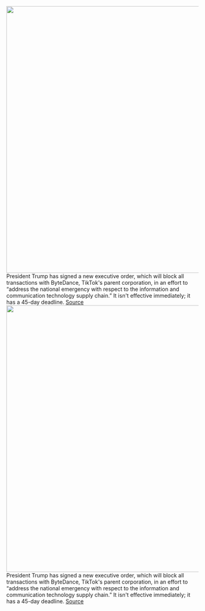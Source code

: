 <img src='https://cdn.vox-cdn.com/thumbor/Zuhl6_C_xjQ0nT1YAr87WloC5iw=/0x0:3000x2000/1200x800/filters:focal(1260x760:1740x1240)/cdn.vox-cdn.com/uploads/chorus_image/image/67168793/1264358225.jpg.0.jpg' width='700px' /><br/>
President Trump has signed a new executive order, which will block all transactions with ByteDance, TikTok's parent corporation, in an effort to “address the national emergency with respect to the information and communication technology supply chain.” It isn't effective immediately; it has a 45-day deadline.
<a href='https://www.theverge.com/2020/8/6/21358093/trump-tik-tok-ban-bytedance-transactions-executive-order'> Source <a/><img src='https://cdn.vox-cdn.com/thumbor/Zuhl6_C_xjQ0nT1YAr87WloC5iw=/0x0:3000x2000/1200x800/filters:focal(1260x760:1740x1240)/cdn.vox-cdn.com/uploads/chorus_image/image/67168793/1264358225.jpg.0.jpg' width='700px' /><br/>
President Trump has signed a new executive order, which will block all transactions with ByteDance, TikTok's parent corporation, in an effort to “address the national emergency with respect to the information and communication technology supply chain.” It isn't effective immediately; it has a 45-day deadline.
<a href='https://www.theverge.com/2020/8/6/21358093/trump-tik-tok-ban-bytedance-transactions-executive-order'> Source <a/>